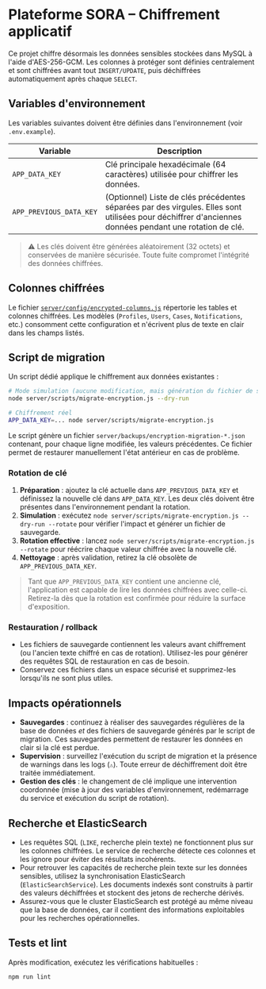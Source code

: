 # Plateforme SORA – Chiffrement applicatif

Ce projet chiffre désormais les données sensibles stockées dans MySQL à l'aide d'AES-256-GCM. Les colonnes à protéger sont définies centralement et sont chiffrées avant tout `INSERT/UPDATE`, puis déchiffrées automatiquement après chaque `SELECT`.

## Variables d'environnement

Les variables suivantes doivent être définies dans l'environnement (voir `.env.example`).

| Variable | Description |
| --- | --- |
| `APP_DATA_KEY` | Clé principale hexadécimale (64 caractères) utilisée pour chiffrer les données. |
| `APP_PREVIOUS_DATA_KEY` | (Optionnel) Liste de clés précédentes séparées par des virgules. Elles sont utilisées pour déchiffrer d'anciennes données pendant une rotation de clé. |

> ⚠️ Les clés doivent être générées aléatoirement (32 octets) et conservées de manière sécurisée. Toute fuite compromet l'intégrité des données chiffrées.

## Colonnes chiffrées

Le fichier [`server/config/encrypted-columns.js`](server/config/encrypted-columns.js) répertorie les tables et colonnes chiffrées. Les modèles (`Profiles`, `Users`, `Cases`, `Notifications`, etc.) consomment cette configuration et n'écrivent plus de texte en clair dans les champs listés.

## Script de migration

Un script dédié applique le chiffrement aux données existantes :

```bash
# Mode simulation (aucune modification, mais génération du fichier de sauvegarde)
node server/scripts/migrate-encryption.js --dry-run

# Chiffrement réel
APP_DATA_KEY=... node server/scripts/migrate-encryption.js
```

Le script génère un fichier `server/backups/encryption-migration-*.json` contenant, pour chaque ligne modifiée, les valeurs précédentes. Ce fichier permet de restaurer manuellement l'état antérieur en cas de problème.

### Rotation de clé

1. **Préparation** : ajoutez la clé actuelle dans `APP_PREVIOUS_DATA_KEY` et définissez la nouvelle clé dans `APP_DATA_KEY`. Les deux clés doivent être présentes dans l'environnement pendant la rotation.
2. **Simulation** : exécutez `node server/scripts/migrate-encryption.js --dry-run --rotate` pour vérifier l'impact et générer un fichier de sauvegarde.
3. **Rotation effective** : lancez `node server/scripts/migrate-encryption.js --rotate` pour réécrire chaque valeur chiffrée avec la nouvelle clé.
4. **Nettoyage** : après validation, retirez la clé obsolète de `APP_PREVIOUS_DATA_KEY`.

> Tant que `APP_PREVIOUS_DATA_KEY` contient une ancienne clé, l'application est capable de lire les données chiffrées avec celle-ci. Retirez-la dès que la rotation est confirmée pour réduire la surface d'exposition.

### Restauration / rollback

- Les fichiers de sauvegarde contiennent les valeurs avant chiffrement (ou l'ancien texte chiffré en cas de rotation). Utilisez-les pour générer des requêtes SQL de restauration en cas de besoin.
- Conservez ces fichiers dans un espace sécurisé et supprimez-les lorsqu'ils ne sont plus utiles.

## Impacts opérationnels

- **Sauvegardes** : continuez à réaliser des sauvegardes régulières de la base de données *et* des fichiers de sauvegarde générés par le script de migration. Ces sauvegardes permettent de restaurer les données en clair si la clé est perdue.
- **Supervision** : surveillez l'exécution du script de migration et la présence de warnings dans les logs (`⚠️`). Toute erreur de déchiffrement doit être traitée immédiatement.
- **Gestion des clés** : le changement de clé implique une intervention coordonnée (mise à jour des variables d'environnement, redémarrage du service et exécution du script de rotation).

## Recherche et ElasticSearch

- Les requêtes SQL (`LIKE`, recherche plein texte) ne fonctionnent plus sur les colonnes chiffrées. Le service de recherche détecte ces colonnes et les ignore pour éviter des résultats incohérents.
- Pour retrouver les capacités de recherche plein texte sur les données sensibles, utilisez la synchronisation ElasticSearch (`ElasticSearchService`). Les documents indexés sont construits à partir des valeurs déchiffrées et stockent des jetons de recherche dérivés.
- Assurez-vous que le cluster ElasticSearch est protégé au même niveau que la base de données, car il contient des informations exploitables pour les recherches opérationnelles.

## Tests et lint

Après modification, exécutez les vérifications habituelles :

```bash
npm run lint
```

